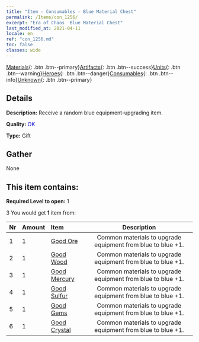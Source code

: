```yaml
---
title: "Item - Consumables - Blue Material Chest"
permalink: /Items/con_1256/
excerpt: "Era of Chaos  Blue Material Chest"
last_modified_at: 2021-04-11
locale: en
ref: "con_1256.md"
toc: false
classes: wide
---
```

 [Materials](/Items/){: .btn .btn--primary}[Artifacts](/Items/Artifacts/){: .btn .btn--success}[Units](/Items/Units/){: .btn .btn--warning}[Heroes](/Items/Heroes/){: .btn .btn--danger}[Consumables](/Items/Consumables/){: .btn .btn--info}[Unknown](/Items/Unknown/){: .btn .btn--primary}

## Details
 **Description:** Receive a random blue equipment-upgrading item.

 **Quality:** <span style="color: #0000CD">OK</span>

 **Type:** Gift

## Gather

  None

## This item contains:

 **Required Level to open:** 1

 3 You would get **1** item  from:

  | Nr | Amount |     Item    | Description |
  |:---|:-------|:------------|:-----------:|
  | 1 | 1 | [Good Ore](/Items/mat_12/) | Common materials to upgrade equipment from blue to blue +1. | 
  | 2 | 1 | [Good Wood](/Items/mat_13/) | Common materials to upgrade equipment from blue to blue +1. | 
  | 3 | 1 | [Good Mercury](/Items/mat_14/) | Common materials to upgrade equipment from blue to blue +1. | 
  | 4 | 1 | [Good Sulfur](/Items/mat_15/) | Common materials to upgrade equipment from blue to blue +1. | 
  | 5 | 1 | [Good Gems](/Items/mat_16/) | Common materials to upgrade equipment from blue to blue +1. | 
  | 6 | 1 | [Good Crystal](/Items/mat_17/) | Common materials to upgrade equipment from blue to blue +1. | 

